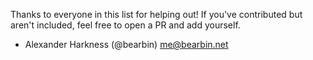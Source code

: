 Thanks to everyone in this list for helping out! If you've contributed but aren't included, feel free to open a PR and add yourself.

  - Alexander Harkness (@bearbin) <me@bearbin.net>
